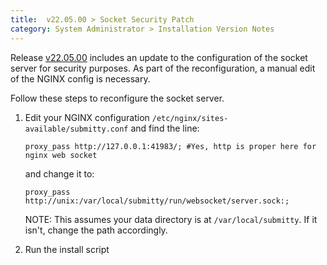```yaml
---
title:  v22.05.00 > Socket Security Patch
category: System Administrator > Installation Version Notes
---
```


Release [v22.05.00](https://github.com/Submitty/Submitty/releases/v22.05.00)
includes an update to the configuration of the socket server for security purposes.
As part of the reconfiguration, a manual edit of the NGINX config is necessary.

Follow these steps to reconfigure the socket server.

1. Edit your NGINX configuration `/etc/nginx/sites-available/submitty.conf` and find the line:
    ```
    proxy_pass http://127.0.0.1:41983/; #Yes, http is proper here for nginx web socket
    ```
    and change it to:
    ```
    proxy_pass http://unix:/var/local/submitty/run/websocket/server.sock:;
    ```

    NOTE: This assumes your data directory is at `/var/local/submitty`. If it isn't, change the path accordingly.

2. Run the install script
